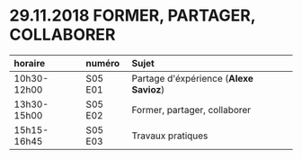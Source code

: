 # 29.11.2018 FORMER, PARTAGER, COLLABORER

| horaire | numéro | Sujet |
| :------ | :----- | :---- |
| 10h30-12h00 | S05 E01 | Partage d'éxpérience (**Alexe Savioz**) |
| 13h30-15h00 | S05 E02 | Former, partager, collaborer |
| 15h15-16h45 | S05 E03 | Travaux pratiques |
